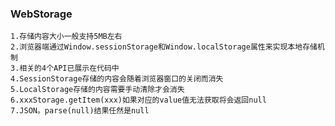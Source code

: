 ### WebStorage
    1.存储内容大小一般支持5MB左右
    2.浏览器端通过Window.sessionStorage和Window.localStorage属性来实现本地存储机制
    3.相关的4个API已展示在代码中
    4.SessionStorage存储的内容会随着浏览器窗口的关闭而消失
    5.LocalStorage存储的内容需要手动清除才会消失
    6.xxxStorage.getItem(xxx)如果对应的value值无法获取将会返回null
    7.JSON。parse(null)结果任然是null